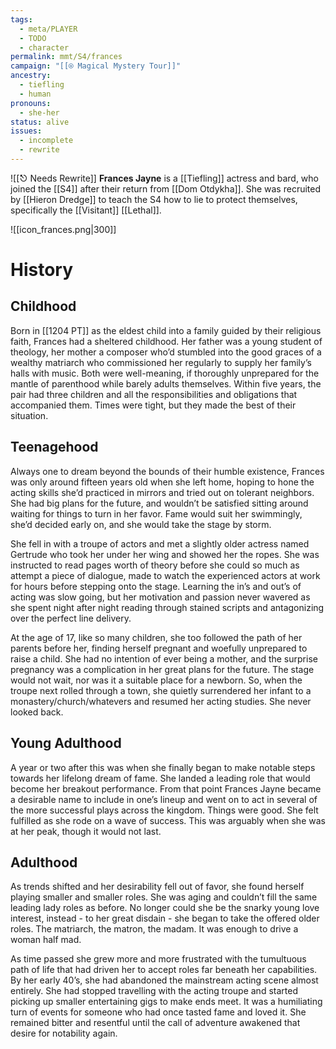```yaml
---
tags:
  - meta/PLAYER
  - TODO
  - character
permalink: mmt/S4/frances
campaign: "[[⍟ Magical Mystery Tour]]"
ancestry:
  - tiefling
  - human
pronouns:
  - she-her
status: alive
issues:
  - incomplete
  - rewrite
---
```

![[⎋ Needs Rewrite]]
**Frances Jayne** is a [[Tiefling]] actress and bard, who joined the [[S4]] after their return from [[Dom Otdykha]]. She was recruited by [[Hieron Dredge]] to teach the S4 how to lie to protect themselves, specifically the [[Visitant]] [[Lethal]].

![[icon_frances.png|300]]
# History

## Childhood
Born in [[1204 PT]] as the eldest child into a family guided by their religious faith, Frances had a sheltered childhood. Her father was a young student of theology, her mother a composer who’d stumbled into the good graces of a wealthy matriarch who commissioned her regularly to supply her family’s halls with music. Both were well-meaning, if thoroughly unprepared for the mantle of parenthood while barely adults themselves. Within five years, the pair had three children and all the responsibilities and obligations that accompanied them. Times were tight, but they made the best of their situation.

## Teenagehood
Always one to dream beyond the bounds of their humble existence, Frances was only around fifteen years old when she left home, hoping to hone the acting skills she’d practiced in mirrors and tried out on tolerant neighbors. She had big plans for the future, and wouldn’t be satisfied sitting around waiting for things to turn in her favor. Fame would suit her swimmingly, she’d decided early on, and she would take the stage by storm. 

She fell in with a troupe of actors and met a slightly older actress named Gertrude who took her under her wing and showed her the ropes. She was instructed to read pages worth of theory before she could so much as attempt a piece of dialogue, made to watch the experienced actors at work for hours before stepping onto the stage. Learning the in’s and out’s of acting was slow going, but her motivation and passion never wavered as she spent night after night reading through stained scripts and antagonizing over the perfect line delivery.

At the age of 17, like so many children, she too followed the path of her parents before her, finding herself pregnant and woefully unprepared to raise a child. She had no intention of ever being a mother, and the surprise pregnancy was a complication in her great plans for the future. The stage would not wait, nor was it a suitable place for a newborn. So, when the troupe next rolled through a town, she quietly surrendered her infant to a monastery/church/whatevers and resumed her acting studies. She never looked back.

## Young Adulthood
A year or two after this was when she finally began to make notable steps towards her lifelong dream of fame. She landed a leading role that would become her breakout performance. From that point Frances Jayne became a desirable name to include in one’s lineup and went on to act in several of the more successful plays across the kingdom. Things were good. She felt fulfilled as she rode on a wave of success. This was arguably when she was at her peak, though it would not last.  
  

## Adulthood
As trends shifted and her desirability fell out of favor, she found herself playing smaller and smaller roles. She was aging and couldn’t fill the same leading lady roles as before. No longer could she be the snarky young love interest, instead - to her great disdain - she began to take the offered older roles. The matriarch, the matron, the madam. It was enough to drive a woman half mad.  

As time passed she grew more and more frustrated with the tumultuous path of life that had driven her to accept roles far beneath her capabilities. By her early 40’s, she had abandoned the mainstream acting scene almost entirely. She had stopped travelling with the acting troupe and started picking up smaller entertaining gigs to make ends meet. It was a humiliating turn of events for someone who had once tasted fame and loved it. She remained bitter and resentful until the call of adventure awakened that desire for notability again.